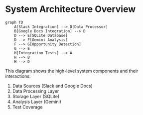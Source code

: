# System Architecture Overview

```mermaid
graph TD
    A[Slack Integration] --> D[Data Processor]
    B[Google Docs Integration] --> D
    D --> E[SQLite Database]
    D --> F[Gemini Analysis]
    F --> G[Opportunity Detection]
    G --> E
    H[Integration Tests] --> A
    H --> B
    H --> D
```

This diagram shows the high-level system components and their interactions:
1. Data Sources (Slack and Google Docs)
2. Data Processing Layer
3. Storage Layer (SQLite)
4. Analysis Layer (Gemini)
5. Test Coverage 